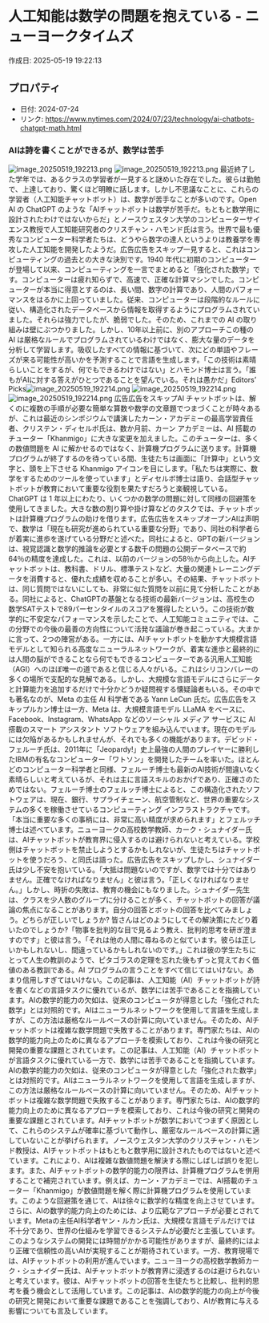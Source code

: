 # 人工知能は数学の問題を抱えている - ニューヨークタイムズ

作成日: 2025-05-19 19:22:13

## プロパティ

- 日付: 2024-07-24
- リンク: https://www.nytimes.com/2024/07/23/technology/ai-chatbots-chatgpt-math.html

### AIは詩を書くことができるが、数学は苦手
![image_20250519_192213.png](../assets/image_20250519_192213.png)
![image_20250519_192213.png](../assets/image_20250519_192213.png)
最近終了した学年では、あるクラスの学習者が一見すると謎めいた存在でした。彼らは勤勉で、上達しており、驚くほど明瞭に話します。しかし不思議なことに、これらの学習者（人工知能チャットボット）は、数学が苦手なことが多いのです。Open AI の ChatGPT のような「AIチャットボットは数学が苦手だ。もともと数学用に設計されたわけではないからだ」とノースウェスタン大学のコンピューターサイエンス教授で人工知能研究者のクリスチャン・ハモンド氏は言う。世界で最も優秀なコンピューター科学者たちは、どうやら数字の達人というよりは教養学を専攻した人工知能を開発したようだ。広告広告をスキップ一見すると、これはコンピューティングの過去との大きな決別です。1940 年代に初期のコンピューターが登場して以来、コンピューティングを一言でまとめると「強化された数学」です。コンピューターは疲れ知らずで、高速で、正確な計算マシンでした。コンピューターが本当に得意とするのは、長い間、数字の計算であり、人間のパフォーマンスをはるかに上回っていました。従来、コンピューターは段階的なルールに従い、構造化されたデータベースから情報を取得するようにプログラムされていました。それらは強力でしたが、脆弱でした。そのため、これまでの AI の取り組みは壁にぶつかりました。しかし、10年以上前に、別のアプローチこの種の AI は厳格なルールでプログラムされているわけではなく、膨大な量のデータを分析して学習します。吸収したすべての情報に基づいて、次にどの単語やフレーズが来る可能性が高いかを予測することで言語を生成します。「この技術は素晴らしいことをするが、何でもできるわけではない」とハモンド博士は言う。「誰もがAIに対する答えがひとつであることを望んでいる。それは愚かだ」Editors’ Picks![image_20250519_192214.png](../assets/image_20250519_192214.png)
![image_20250519_192214.png](../assets/image_20250519_192214.png)
![image_20250519_192214.png](../assets/image_20250519_192214.png)
広告広告をスキップAI チャットボットは、解くのに複数の手順が必要な簡単な算数や数学の文章題でつまづくことが時々あるが、これは最近のシンポジウムで講演したカーン・アカデミーの最高学習責任者、クリステン・ディセルボ氏は、数か月前、カーン アカデミーは、AI 搭載のチューター「Khanmigo」に大きな変更を加えました。このチューターは、多くの数値問題を AI に解かせるのではなく、計算機プログラムに送ります。計算機プログラムが終了するのを待っている間、生徒たちは画面に「計算中」という文字と、頭を上下させる Khanmigo アイコンを目にします。「私たちは実際に、数学をするためのツールを使っています」とディセルボ博士は語り、会話型チャットボットが教育において重要な役割を果たすだろうと楽観視している。ChatGPT は 1 年以上にわたり、いくつかの数学の問題に対して同様の回避策を使用してきました。大きな数の割り算や掛け算などのタスクでは、チャットボットは計算機プログラムの助けを借ります。広告広告をスキップオープンAIは声明で、数学は「現在も研究が進められている重要な分野」であり、同社の科学者らが着実に進歩を遂げている分野だと述べた。同社によると、GPTの新バージョンは、視覚認識と数学的推論を必要とする数千の問題の公開データベースで約64％の精度を達成した。これは、以前のバージョンの58％から向上した。AIチャットボットは、教科書、ドリル、標準テストなど、大量の関連トレーニングデータを消費すると、優れた成績を収めることが多い。その結果、チャットボットは、同じ質問ではないにしても、非常に似た質問を以前に見て分析したことがある。同社によると、ChatGPTの基盤となる技術の最新バージョンは、高校生の数学SATテストで89パーセンタイルのスコアを獲得したという。この技術が数学的に不安定なパフォーマンスを示したことで、人工知能コミュニティでは、この分野での今後の最善の方向性について活発な議論が巻き起こっている。大まかに言って、2つの陣営がある。一方には、AIチャットボットを動かす大規模言語モデルとして知られる高度なニューラルネットワークが、着実な進歩と最終的には人間の脳ができることなら何でもできるコンピューターである汎用人工知能（AGI）へのほぼ唯一の道であると信じる人々がいる。これはシリコンバレーの多くの場所で支配的な見解である。しかし、大規模な言語モデルにさらにデータと計算能力を追加するだけで十分かどうか疑問視する懐疑論者もいる。その中でも著名なのが、Meta の主任 AI 科学者である Yann LeCun 氏だ。広告広告をスキップルカン博士は一方、Meta は、大規模言語モデル LLaMA をベースに、Facebook、Instagram、WhatsApp などのソーシャル メディア サービスに AI 搭載のスマート アシスタント ソフトウェアを組み込んでいます。現在のモデルには欠陥があるかもしれませんが、それでも多くの機能があります。デビッド・フェルーチ氏は、2011年に「Jeopardy!」史上最強の人間のプレイヤーに勝利したIBMの有名なコンピューター「ワトソン」を開発したチームを率いた。ほとんどのコンピューター科学者と同様、フェルーチ博士も最新のAI技術が間違いなく素晴らしいと考えているが、それは主に言語スキルのおかげであり、正確さのためではない。フェルーチ博士のフェルッチ博士によると、この構造化されたソフトウェアは、現在、銀行、サプライチェーン、航空管制など、世界の重要なシステムの多くを稼働させているコンピューティング インフラストラクチャです。「本当に重要な多くの事柄には、非常に高い精度が求められます」とフェルッチ博士は述べています。ニューヨークの高校数学教師、カーク・シュナイダー氏は、AIチャットボットが教育界に侵入するのは避けられないと考えている。学校側はチャットボットを禁止しようとするかもしれないが、生徒たちはチャットボットを使うだろう、と同氏は語った。広告広告をスキップしかし、シュナイダー氏は少し不安を抱いている。「大抵は問題ないのですが、数学では十分ではありません。正確でなければなりません」と彼は言う。「正しくなければなりません。」しかし、時折の失敗は、教育の機会にもなりました。シュナイダー先生は、クラスを少人数のグループに分けることが多く、チャットボットの回答が議論の焦点になることがあります。自分の回答とボットの回答を比べてみましょう。どちらが正しいでしょうか? 皆さんはどのようにしてその解決策にたどり着いたのでしょうか?「物事を批判的な目で見るよう教え、批判的思考を研ぎ澄ますのです」と彼は言う。「それは他の人間に尋ねるのと似ています。彼らは正しいかもしれないし、間違っているかもしれないのです。」これは彼の学生たちにとって人生の教訓のようで、ピタゴラスの定理を忘れた後もずっと覚えておく価値のある教訓である。AI プログラムの言うことをすべて信じてはいけない。あまり信用しすぎてはいけない。この記事は、人工知能（AI）チャットボットが詩を書くなどの言語タスクに優れているが、数学には苦手であることを指摘しています。AIの数学的能力の欠如は、従来のコンピュータが得意とした「強化された数学」とは対照的です。AIはニューラルネットワークを使用して言語を生成しますが、この方法は厳格なルールベースの計算に向いていません。そのため、AIチャットボットは複雑な数学問題で失敗することがあります。専門家たちは、AIの数学的能力向上のために異なるアプローチを模索しており、これは今後の研究と開発の重要な課題とされています。この記事は、人工知能（AI）チャットボットが言語タスクに優れている一方で、数学には苦手であることを指摘しています。AIの数学的能力の欠如は、従来のコンピュータが得意とした「強化された数学」とは対照的です。AIはニューラルネットワークを使用して言語を生成しますが、この方法は厳格なルールベースの計算に向いていません。そのため、AIチャットボットは複雑な数学問題で失敗することがあります。専門家たちは、AIの数学的能力向上のために異なるアプローチを模索しており、これは今後の研究と開発の重要な課題とされています。AIチャットボットが数学においてつまずく原因として、これらのシステムが確率に基づいて動作し、厳密なルールベースの計算に適していないことが挙げられます。ノースウェスタン大学のクリスチャン・ハモンド教授は、AIチャットボットはもともと数学用に設計されたものではないと述べています。これにより、AIは複雑な数値問題を解決する際にしばしば誤りを犯します。また、AIチャットボットの数学的能力の限界は、計算機プログラムを併用することで補完されています。例えば、カーン・アカデミーでは、AI搭載のチューター「Khanmigo」が数値問題を解く際に計算機プログラムを使用しています。このような回避策を通じて、AIは徐々に数学的な精度を向上させています。さらに、AIの数学的能力向上のためには、より広範なアプローチが必要とされています。Metaの主任AI科学者ヤン・ルカン氏は、大規模な言語モデルだけでは不十分であり、世界の仕組みを学習できるシステムが必要だと主張しています。このようなシステムの開発には時間がかかる可能性がありますが、最終的にはより正確で信頼性の高いAIが実現することが期待されています。一方、教育現場では、AIチャットボットの利用が進んでいます。ニューヨークの高校数学教師カーク・シュナイダー氏は、AIチャットボットが教育界に浸透するのは避けられないと考えています。彼は、AIチャットボットの回答を生徒たちと比較し、批判的思考を養う機会として活用しています。この記事は、AIの数学的能力の向上が今後の研究と開発において重要な課題であることを強調しており、AIが教育に与える影響についても言及しています。